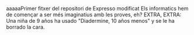 aaaaaPrimer fitxer del repositori de Expresso modificat
Els informatics hem de començar a ser més imaginatius amb les proves, eh?
EXTRA, EXTRA: Una niña de 9 años ha usado "Diadermine, 10 años menos" y se le ha borrado la cara.
